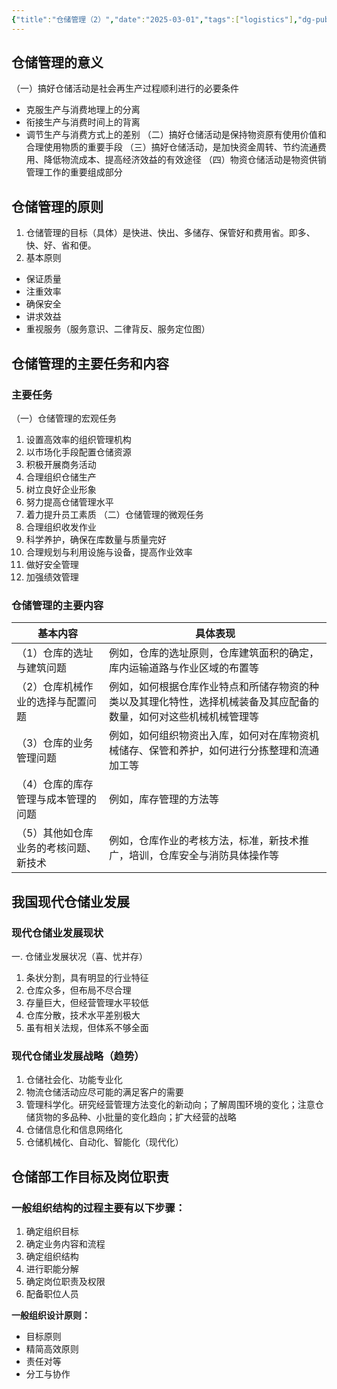 ```yaml
---
{"title":"仓储管理（2）","date":"2025-03-01","tags":["logistics"],"dg-publish":true,"permalink":"/jask/input///2/","dgPassFrontmatter":true}
---
```


## 仓储管理的意义
（一）搞好仓储活动是社会再生产过程顺利进行的必要条件
+ 克服生产与消费地理上的分离
+ 衔接生产与消费时间上的背离
+ 调节生产与消费方式上的差别
（二）搞好仓储活动是保持物资原有使用价值和合理使用物质的重要手段
（三）搞好仓储活动，是加快资金周转、节约流通费用、降低物流成本、提高经济效益的有效途径
（四）物资仓储活动是物资供销管理工作的重要组成部分
## 仓储管理的原则
1. 仓储管理的目标（具体）是快进、快出、多储存、保管好和费用省。即多、快、好、省和便。
2. 基本原则
- 保证质量
- 注重效率
- 确保安全
- 讲求效益
- 重视服务（服务意识、二律背反、服务定位图）
## 仓储管理的主要任务和内容
### 主要任务
（一）仓储管理的宏观任务
1. 设置高效率的组织管理机构
2. 以市场化手段配置仓储资源
3. 积极开展商务活动
4. 合理组织仓储生产
5. 树立良好企业形象
6. 努力提高仓储管理水平
7. 着力提升员工素质
（二）仓储管理的微观任务
1. 合理组织收发作业
2. 科学养护，确保在库数量与质量完好
3. 合理规划与利用设施与设备，提高作业效率
4. 做好安全管理
5. 加强绩效管理
### 仓储管理的主要内容

| 基本内容                | 具体表现                                                      |
| ------------------- | --------------------------------------------------------- |
| （1）仓库的选址与建筑问题       | 例如，仓库的选址原则，仓库建筑面积的确定，库内运输道路与作业区域的布置等                      |
| （2）仓库机械作业的选择与配置问题   | 例如，如何根据仓库作业特点和所储存物资的种类以及其理化特性，选择机械装备及其应配备的数量，如何对这些机械机械管理等 |
| （3）仓库的业务管理问题        | 例如，如何组织物资出入库，如何对在库物资机械储存、保管和养护，如何进行分拣整理和流通加工等             |
| （4）仓库的库存管理与成本管理的问题  | 例如，库存管理的方法等                                               |
| （5）其他如仓库业务的考核问题、新技术 | 例如，仓库作业的考核方法，标准，新技术推广，培训，仓库安全与消防具体操作等                     |
## 我国现代仓储业发展
### 现代仓储业发展现状
一. 仓储业发展状况（喜、忧并存）
1. 条状分割，具有明显的行业特征
2. 仓库众多，但布局不尽合理
3. 存量巨大，但经营管理水平较低
4. 仓库分散，技术水平差别极大
5. 虽有相关法规，但体系不够全面
### 现代仓储业发展战略（趋势）
1. 仓储社会化、功能专业化
2. 物流仓储活动应尽可能的满足客户的需要
3. 管理科学化。研究经营管理方法变化的新动向；了解周围环境的变化；注意仓储货物的多品种、小批量的变化趋向；扩大经营的战略
4. 仓储信息化和信息网络化
5. 仓储机械化、自动化、智能化（现代化）
## 仓储部工作目标及岗位职责
### 一般组织结构的过程主要有以下步骤：
1. 确定组织目标
2. 确定业务内容和流程
3. 确定组织结构
4. 进行职能分解
5. 确定岗位职责及权限
6. 配备职位人员

**一般组织设计原则：**
- 目标原则
- 精简高效原则
- 责任对等
- 分工与协作
